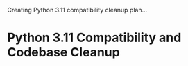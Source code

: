 Creating Python 3.11 compatibility cleanup plan...
# Python 3.11 Compatibility and Codebase Cleanup
